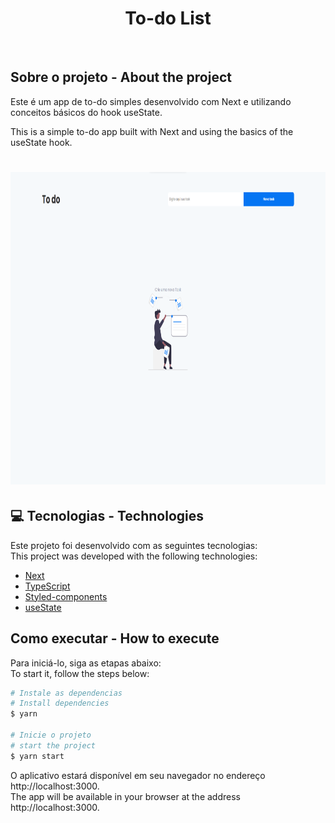 <h1 align="center">
  <strong>To-do List</strong>
</h1>
<br>

## Sobre o projeto - About the project

Este é um app de to-do simples desenvolvido com Next e utilizando conceitos básicos do hook useState.

This is a simple to-do app built with Next and using the basics of the useState hook.


<h1 align="center" display="flex">
   <img height="500px" src=".github/todo.png">
</h1>

## :computer: Tecnologias - Technologies 

Este projeto foi desenvolvido com as seguintes tecnologias:
<br>
This project was developed with the following technologies:

- [Next](https://nextjs.org/)
- [TypeScript](https://www.typescriptlang.org/)
- [Styled-components](https://styled-components.com/)
- [useState](https://pt-br.reactjs.org/docs/hooks-reference.html)
  <br>

## Como executar - How to execute
Para iniciá-lo, siga as etapas abaixo:
<br>
To start it, follow the steps below:

```bash
# Instale as dependencias
# Install dependencies
$ yarn

# Inicie o projeto
# start the project
$ yarn start
```
O aplicativo estará disponível em seu navegador no endereço http://localhost:3000.
<br>
The app will be available in your browser at the address http://localhost:3000.

<br>
